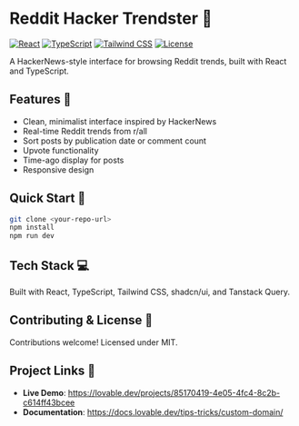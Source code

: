 # Reddit Hacker Trendster 📰

[![React](https://img.shields.io/badge/React-18.3.1-blue.svg)](https://reactjs.org/)
[![TypeScript](https://img.shields.io/badge/TypeScript-5.0.0-blue.svg)](https://www.typescriptlang.org/)
[![Tailwind CSS](https://img.shields.io/badge/Tailwind_CSS-3.0-38B2AC.svg)](https://tailwindcss.com/)
[![License](https://img.shields.io/badge/License-MIT-green.svg)](https://opensource.org/licenses/MIT)

A HackerNews-style interface for browsing Reddit trends, built with React and TypeScript.

## Features 🚀

- Clean, minimalist interface inspired by HackerNews
- Real-time Reddit trends from r/all
- Sort posts by publication date or comment count
- Upvote functionality
- Time-ago display for posts
- Responsive design

## Quick Start 🏁

```bash
git clone <your-repo-url>
npm install
npm run dev
```

## Tech Stack 💻

Built with React, TypeScript, Tailwind CSS, shadcn/ui, and Tanstack Query.

## Contributing & License 📝

Contributions welcome! Licensed under MIT.

## Project Links 🔗

- **Live Demo**: https://lovable.dev/projects/85170419-4e05-4fc4-8c2b-c614ff43bcee
- **Documentation**: https://docs.lovable.dev/tips-tricks/custom-domain/